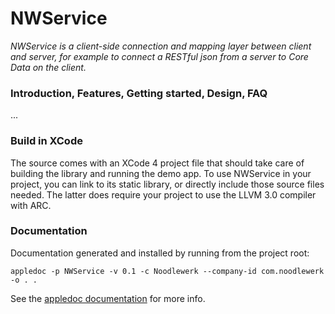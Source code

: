 
NWService
================================

*NWService is a client-side connection and mapping layer between client and server, for example to connect a RESTful json from a server to Core Data on the client.*


### Introduction, Features, Getting started, Design, FAQ
...

### Build in XCode
The source comes with an XCode 4 project file that should take care of building the library and running the demo app. To use NWService in your project, you can link to its static library, or directly include those source files needed. The latter does require your project to use the LLVM 3.0 compiler with ARC.


### Documentation
Documentation generated and installed by running from the project root:

`appledoc -p NWService -v 0.1 -c Noodlewerk --company-id com.noodlewerk -o . .`

See the [appledoc documentation](http://gentlebytes.com/appledoc/) for more info.

